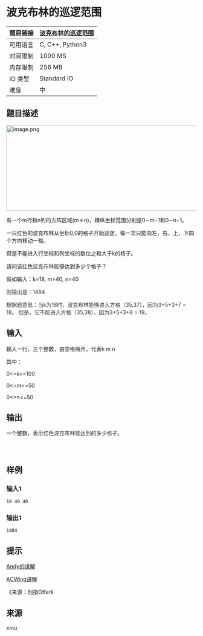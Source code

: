 # 波克布林的巡逻范围

| 题目链接 | [波克布林的巡逻范围](http://xmuoj.com/problem/XMU019) |
| --- | --- |
| 可用语言 | C, C++, Python3 |
| 时间限制 | 1000 MS |
| 内存限制 | 256 MB |
| IO 类型 | Standard IO |
| 难度 | 中 |

## 题目描述

<p style="margin-left: 0px;"><img alt="image.png" src="/public/upload/6fd3a750d3.png" width="554" height="227" /><br /></p><p style="margin-left: 0px;">有一个m行和n列的方阵区域(m＊n)，横纵坐标范围分别是0∼m−1和0∼n−1。</p><p>一只红色的波克布林从坐标0,0的格子开始巡逻，每一次只能向左，右，上，下四个方向移动一格。</p><p>但是不能进入行坐标和列坐标的数位之和大于k的格子。</p><p>请问该<span style="color: rgb(51, 51, 51);">红色</span><span style="color: rgb(51, 51, 51);">波克布林</span>能够达到多少个格子？</p><p>假如输入：k=18, m=40, n=40</p><p><span style="color: rgb(51, 51, 51);">则输出是：1484</span></p><p><span style="color: rgb(51, 51, 51);">根据题意思：当k为18时，<span style="color: rgb(51, 51, 51);">波克布林</span>能够进入方格（35,37），因为3+5+3+7 = 18。      但是，它不能进入方格（35,38），因为3+5+3+8 = 19。</span><br /></p>

## 输入

<p>输入一行，三个整数，由空格隔开，代表k m n</p><p>其中：</p><p><span style="color: rgb(51, 51, 51);">0&lt;=k&lt;=100</span><br /></p><p>0&lt;=m&lt;=50</p><p>0&lt;=n&lt;=50</p>

## 输出

<p>一个整数，表示红色<span style="color: rgb(51, 51, 51);">波克布林能达到的多少格子。</span></p><p><code><br /></code><code><br /></code></p>

## 样例

### 输入1

```
18 40 40
```

### 输出1

```
1484
```

## 提示

<p><a href="https://www.bilibili.com/video/BV1Lg4y1z73k" target="_blank">Andy的讲解</a><br /></p><p><a href="https://www.acwing.com/video/148/" target="_blank">ACWing讲解</a></p><p>《来源：剑指Offer》</p>

## 来源

xmu

